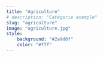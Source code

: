 ```yaml
---
title: "Agriculture"
# description: "Catégorie exemple"
slug: "agriculture"
image: "agriculture.jpg"
style:
    background: "#2a9d8f"
    color: "#fff"
---
```

